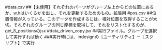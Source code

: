 #data.csv
##【未使用】それぞれのパーツがグループ左上からどの位置にあるか、w,hはいくらかを出し、それを更新するためのもの。拡張用
#pos.csv
##位置情報が入っている。このデータを作成するには、相対位置を取得することが大切。それぞれのグループの同じ座標を取得して、それをリスト化するのが、get_8_positionsのjsx
#data_driven_copy.jsx
##実行ファイル。グループを選択して実行すれば動く
###実行時には、indesignの［ユーティリティ】ー［スクリプト】で実行
